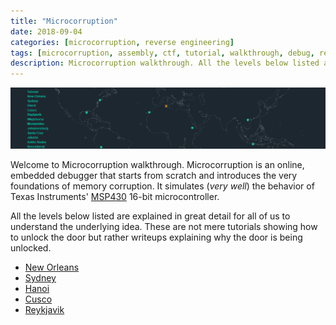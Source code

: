 ```yaml
---
title: "Microcorruption"
date: 2018-09-04
categories: [microcorruption, reverse engineering]
tags: [microcorruption, assembly, ctf, tutorial, walkthrough, debug, reverse engineering]
description: Microcorruption walkthrough. All the levels below listed are explained in great detail for all of us to understand the underlying idea. These are not mere tutorials showing how to unlock the door but rather writeups explaining why the door is being unlocked.
---
```

![microcorruption](/images/microcorruption-index.png)

Welcome to Microcorruption walkthrough. Microcorruption is an online, embedded debugger that starts from scratch and introduces the very foundations of memory corruption. It simulates (*very well*) the behavior of Texas Instruments' [MSP430](http://www.ti.com/microcontrollers/msp430-ultra-low-power-mcus/overview.html) 16-bit microcontroller.

All the levels below listed are explained in great detail for all of us to understand the underlying idea. These are not mere tutorials showing how to unlock the door but rather writeups explaining why the door is being unlocked.

* [New Orleans](/microcorruption/new-orleans)
* [Sydney]()
* [Hanoi]()
* [Cusco]()
* [Reykjavik]()

